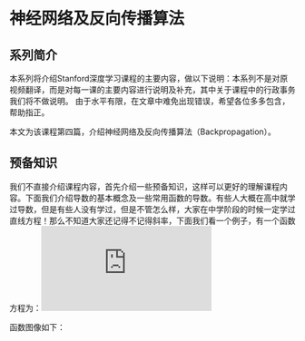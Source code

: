 # 神经网络及反向传播算法

## 系列简介

本系列将介绍Stanford深度学习课程的主要内容，做以下说明：本系列不是对原视频翻译，而是对每一课的主要内容进行说明及补充，其中关于课程中的行政事务我们将不做说明。 由于水平有限，在文章中难免出现错误，希望各位多多包含，帮助指正。

本文为该课程第四篇，介绍神经网络及反向传播算法（Backpropagation）。


## 预备知识

我们不直接介绍课程内容，首先介绍一些预备知识，这样可以更好的理解课程内容。下面我们介绍导数的基本概念及一些常用函数的导数。有些人大概在高中就学过导数，但是有些人没有学过，但是不管怎么样，大家在中学阶段的时候一定学过直线方程！那么不知道大家还记得不记得斜率，下面我们看一个例子，有一个函数方程为：![equation](http://latex.codecogs.com/gif.latex?y=2x+4)

函数图像如下：


